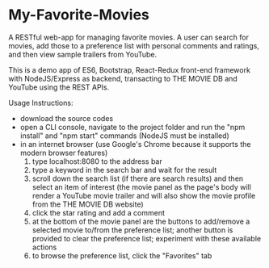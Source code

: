 # My-Favorite-Movies

A RESTful web-app for managing favorite movies.
A user can search for movies, add those to a preference list with personal comments and ratings, and then view sample trailers from YouTube.

This is a demo app of ES6, Bootstrap, React-Redux front-end framework with NodeJS/Express as backend, transacting to THE MOVIE DB and YouTube using the REST APIs.

Usage Instructions:
- download the source codes
- open a CLI console, navigate to the project folder and run the "npm install" and "npm start" commands (NodeJS must be installed)
- in an internet browser (use Google's Chrome because it supports the modern browser features)
  1) type localhost:8080 to the address bar
  2) type a keyword in the search bar and wait for the result
  3) scroll down the search list (if there are search results) and then select an item of interest (the movie panel as the page's body will render a YouTube movie trailer and will also show the movie profile from the THE MOVIE DB website)
  4) click the star rating and add a comment
  5) at the bottom of the movie panel are the buttons to add/remove a selected movie to/from the preference list; another button is provided to clear the preference list; experiment with these available actions
  6) to browse the preference list, click the "Favorites" tab
